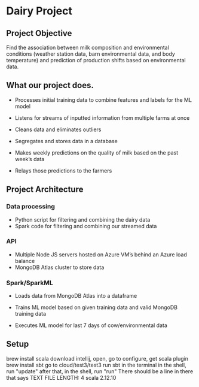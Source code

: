 # Dairy Project

## Project Objective

Find the association between milk composition and environmental conditions (weather station data, barn environmental data, and body temperature) and prediction of production shifts based on environmental data.

## What our project does.

-   Processes initial training data to combine features and labels for the ML model
    
-   Listens for streams of inputted information from multiple farms at once
    
-   Cleans data and eliminates outliers
    
-   Segregates and stores data in a database
    
-   Makes weekly predictions on the quality of milk based on the past week’s data
    
-   Relays those predictions to the farmers

## Project Architecture

 ### Data processing
-   Python script for filtering and combining the dairy data
-   Spark code for filtering and combining our streamed data
    

### API
    
-   Multiple Node JS servers hosted on Azure VM’s behind an Azure load balance
-   MongoDB Atlas cluster to store data
### Spark/SparkML
-   Loads data from MongoDB Atlas into a dataframe
 
-   Trains ML model based on given training data and valid MongoDB training data
    
-   Executes ML model for last 7 days of cow/environmental data

## Setup

brew install scala
download intellij, open, go to configure, get scala plugin
brew install sbt 
go to cloud/test3/test3
run sbt in the terminal
in the shell, run "update"
after that, in the shell, run "run"
There should be a line in there that says
TEXT FILE LENGTH:
4
scala 2.12.10

